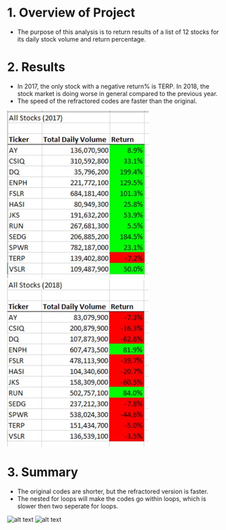 # 1. Overview of Project
- The purpose of this analysis is to return results of a list of 12 stocks for its daily stock volume and return percentage.
# 2. Results
- In 2017, the only stock with a negative return% is TERP. In 2018, the stock market is doing worse in general compared to the previous year.
- The speed of the refractored codes are faster than the original.

![alt text](https://github.com/shuyaof/kickstarter-analysis/blob/main/VBA_Challenge_2017.JPG)
![alt text](https://github.com/shuyaof/kickstarter-analysis/blob/main/VBA_Challenge_2018.JPG)

# 3. Summary
- The original codes are shorter, but the refractored version is faster.  
- The nested for loops will make the codes go within loops, which is slower then two seperate for loops. 

![alt text](https://github.com/shuyaof/VBA_Challenge/blob/main/2017_timer.JPG "2017_timer")
![alt text](https://github.com/shuyaof/VBA_Challenge/blob/main/2018_timer.JPG "2018_timer")
